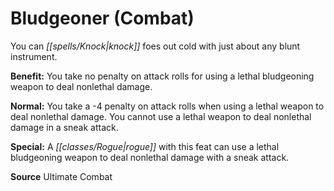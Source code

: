 ﻿---
cssclass: [feats]

---
# Bludgeoner (Combat)

You can _[[spells/Knock|knock]]_ foes out cold with just about any blunt instrument.

**Benefit:** You take no penalty on attack rolls for using a lethal bludgeoning weapon to deal nonlethal damage.

**Normal:** You take a -4 penalty on attack rolls when using a lethal weapon to deal nonlethal damage. You cannot use a lethal weapon to deal nonlethal damage in a sneak attack.

**Special:** A _[[classes/Rogue|rogue]]_ with this feat can use a lethal bludgeoning weapon to deal nonlethal damage with a sneak attack.

**Source** Ultimate Combat